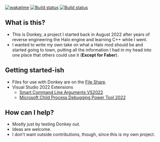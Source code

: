 [![wakatime](https://wakatime.com/badge/github/twist84/ManagedDonkey.svg)](https://wakatime.com/badge/github/twist84/ManagedDonkey)
[![Build status](https://ci.appveyor.com/api/projects/status/ha46jv9ytnxwlfr4/branch/main?svg=true)](https://ci.appveyor.com/project/theTwist84/ManagedDonkey/branch/main)
[![Build status](https://github.com/twist84/ManagedDonkey/actions/workflows/build.yml/badge.svg?branch=main)](https://github.com/twist84/ManagedDonkey/actions/workflows/build.yml)

## What is this?
 - This is Donkey, a project I started back in August 2022 after years of reverse engineering the Halo engine and learning C++ while I went.
 - I wanted to write my own take on what a Halo mod should be and started going to town, putting all the information I had in my head into one place that others could use it (**Except for Faber**).

## Getting started-ish
 - Files for use with Donkey are on the [File Share](https://github.com/twist84/DonkeyFileShare).
 - Visual Studio 2022 Extensions
   - [Smart Command Line Arguments VS2022](https://marketplace.visualstudio.com/items?itemName=MBulli.SmartCommandlineArguments2022)
   - [Microsoft Child Process Debugging Power Tool 2022](https://marketplace.visualstudio.com/items?itemName=vsdbgplat.MicrosoftChildProcessDebuggingPowerTool2022)

## How can I help?
 - Mostly just by testing Donkey out.
 - Ideas are welcome.
 - I don't want outside contributions, though, since this is my own project.

